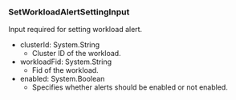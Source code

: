 ### SetWorkloadAlertSettingInput
Input required for setting workload alert.

- clusterId: System.String
  - Cluster ID of the workload.
- workloadFid: System.String
  - Fid of the workload.
- enabled: System.Boolean
  - Specifies whether alerts should be enabled or not enabled.
